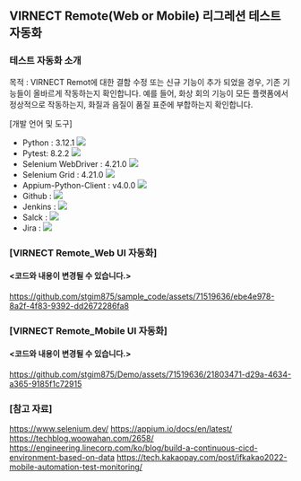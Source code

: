 ## VIRNECT Remote(Web or Mobile) 리그레션 테스트 자동화

### 테스트 자동화 소개 
목적 : VIRNECT Remot에 대한 결함 수정 또는 신규 기능이 추가 되었을 경우, 기존 기능들이 올바르게 작동하는지 확인합니다. 예를 들어, 화상 회의 기능이 모든 플랫폼에서 정상적으로 작동하는지, 화질과 음질이 품질 표준에 부합하는지 확인합니다.

[개발 언어 및 도구]
- Python : 3.12.1  <img src="https://img.shields.io/badge/Python-3776AB?style=flat-square&logo=Python&logoColor=white"/>
- Pytest: 8.2.2 <img src="https://img.shields.io/badge/Pytest-0A9EDC?style=for-the-badge&logo=Pytest&logoColor=white">
- Selenium WebDriver  : 4.21.0  <img src="https://img.shields.io/badge/Selenium-43B02A?style=flat-square&logo=Selenium&logoColor=white"/>
- Selenium Grid : 4.21.0 <img src="https://img.shields.io/badge/Selenium-43B02A?style=flat-square&logo=Selenium&logoColor=white"/>
- Appium-Python-Client : v4.0.0 <img src="https://img.shields.io/badge/Appium-EE376D?style=for-the-badge&logo=Appium&logoColor=white">
- Github : <img src="https://img.shields.io/badge/GitHub-181717?style=for-the-badge&logo=GitHub&logoColor=white">
- Jenkins : <img src="https://img.shields.io/badge/Jenkins-D24939?style=for-the-badge&logo=Jenkins&logoColor=white">
- Salck : <img src="https://img.shields.io/badge/Slack-4A154B?style=flat-square&logo=Slack&logoColor=white"/>
- Jira : <img src="https://img.shields.io/badge/Jira-0052CC?style=flat-square&logo=Jira&logoColor=white"/>

### [VIRNECT Remote_Web UI 자동화]
#### <코드와 내용이 변경될 수 있습니다.>

https://github.com/stgim875/sample_code/assets/71519636/ebe4e978-8a2f-4f83-9392-dd2672286fa8

### [VIRNECT Remote_Mobile UI 자동화]
#### <코드와 내용이 변경될 수 있습니다.>

https://github.com/stgim875/Demo/assets/71519636/21803471-d29a-4634-a365-9185f1c72915

### [참고 자료]

https://www.selenium.dev/ 
https://appium.io/docs/en/latest/ 
https://techblog.woowahan.com/2658/
https://engineering.linecorp.com/ko/blog/build-a-continuous-cicd-environment-based-on-data
https://tech.kakaopay.com/post/ifkakao2022-mobile-automation-test-monitoring/
